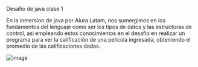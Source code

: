 Desafio de java clase 1

En la inmersion de java por Alura Latam, nos sumergimos en los fundamentos del lenguaje como ser los tipos de datos y las estructuras de control, asi empleando estos conocimientos en el desafio en realizar un programa para ver la calificación de una pelicula ingresada, obteniendo el promedio de las calificaciones dadas.

![image](https://github.com/PedroLumbi/Inmersion-Java-Clase-1/assets/49821067/5d5b7944-b924-4ae5-add5-96bffdcda24b)
